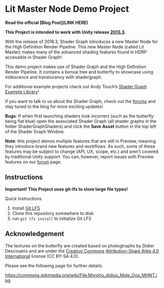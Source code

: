 # Lit Master Node Demo Project

**Read the official [Blog Post](LINK HERE)**

**This Project is intended to work with Unity release [2013.3](https://unity3d.com/get-unity/update).**

With the release of 2018.3, Shader Graph introduces a new Master Node for the High Definition Render Pipeline. 
This new Master Node (called Lit Master) makes many of the advanced shading features found in HDRP accessible in Shader Graph!

This demo project makes use of Shader Graph and the High Definition Render Pipeline. It contains a bonsai tree and butterfly to showcase using iridescence 
and translucency with shadergraph.

For additional example projects check out Andy Touch’s [Shader Graph Example Library](https://github.com/UnityTechnologies/ShaderGraph_ExampleLibrary)!

If you want to talk to us about the Shader Graph, check out the [forums](https://forum.unity.com/threads/feedback-wanted-shader-graph.511960/) and stay tuned to the blog for more exciting updates!

**Bugs**: If when first launching shaders look incorrect (such as the butterfly being flat blue) open the associated Shader Graph (all shader graphs in the folder ShaderGraphShaders) and click the **Save Asset** button in the top left of the Shader Graph Window.

**Note**: this project demos multiple features that are still in Preview, meaning they introduce brand new features and workflows. As such, some of these features may be subject to change (API, UX, scope, etc.) and aren’t covered by traditional Unity support. 
You can, however, report issues with Preview features on our [forum](https://forum.unity.com/forums/graphics-experimental-previews.110/?_ga=2.75910933.1446511377.1522795261-1647295365.1509665782) page.

Instructions
------------
**Important! This Project uses git-lfs to store large file types!**

Quick Instructions
1. Install [Git LFS](https://git-lfs.github.com/)
2. Clone this repository somewhere to disk
3. run `git lfs install` to initialize Git LFS

Acknowledgement
---------------

The textures on the butterfly are created based on photogtraphs by Didier Descouens and are under the [Creative Commons](https://en.wikipedia.org/wiki/en:Creative_Commons) [Attribution-Share Alike 4.0 International](https://creativecommons.org/licenses/by-sa/4.0/deed.en) license (CC BY-SA 4.0).

Please see the following page for further details.

https://commons.wikimedia.org/wiki/File:Morpho_didius_Male_Dos_MHNT.jpg